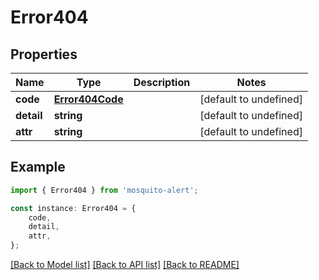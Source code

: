 # Error404


## Properties

Name | Type | Description | Notes
------------ | ------------- | ------------- | -------------
**code** | [**Error404Code**](Error404Code.md) |  | [default to undefined]
**detail** | **string** |  | [default to undefined]
**attr** | **string** |  | [default to undefined]

## Example

```typescript
import { Error404 } from 'mosquito-alert';

const instance: Error404 = {
    code,
    detail,
    attr,
};
```

[[Back to Model list]](../README.md#documentation-for-models) [[Back to API list]](../README.md#documentation-for-api-endpoints) [[Back to README]](../README.md)
